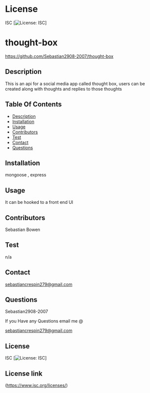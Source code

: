 # License
 ISC
[![License: ISC](https://img.shields.io/badge/License-ISC-blue.svg)]
                 
      

# thought-box
 https://github.com/Sebastian2908-2007/thought-box
 ## Description

This is an api for a social media app called thought box, users can be created along with thoughts and replies to those thoughts
    
 ## Table Of Contents
* [Description](#description)
* [Installation](#installation)
* [Usage](#usage)
* [Contributors](#contributors)
* [Test](#test)
* [Contact](#contact)
* [Questions](#questions)
    
 ## Installation

mongoose , express

## Usage
 It can be hooked to a front end UI

 ## Contributors

  Sebastian Bowen

 ## Test 

 n/a
    
## Contact

 sebastiancrespin279@gmail.com

## Questions

 Sebastian2908-2007

If you Have any Questions email me @

sebastiancrespin279@gmail.com


## License
ISC 
[![License: ISC](https://img.shields.io/badge/License-ISC-blue.svg)]

## License link
(https://www.isc.org/licenses/)   
